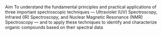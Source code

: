 Aim
To understand the fundamental principles and practical applications of three important spectroscopic techniques — Ultraviolet (UV) Spectroscopy, Infrared (IR) Spectroscopy, and Nuclear Magnetic Resonance (NMR) Spectroscopy — and to apply these techniques to identify and characterize organic compounds based on their spectral data
